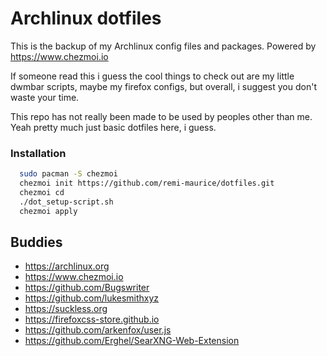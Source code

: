 
# Archlinux dotfiles

This is the backup of my Archlinux config files and packages.
Powered by https://www.chezmoi.io

If someone read this i guess the cool things to check out
are my little dwmbar scripts, maybe my firefox configs,
but overall, i suggest you don't waste your time. 

This repo has not really been made to be used by peoples other than me.
Yeah pretty much just basic dotfiles here, i guess.

### Installation

```bash
  sudo pacman -S chezmoi
  chezmoi init https://github.com/remi-maurice/dotfiles.git
  chezmoi cd
  ./dot_setup-script.sh
  chezmoi apply
```

## Buddies

 - https://archlinux.org
 - https://www.chezmoi.io
 - https://github.com/Bugswriter
 - https://github.com/lukesmithxyz
 - https://suckless.org
 - https://firefoxcss-store.github.io
 - https://github.com/arkenfox/user.js
 - https://github.com/Erghel/SearXNG-Web-Extension
 


